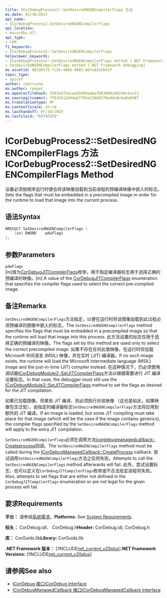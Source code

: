 ```yaml
---
title: ICorDebugProcess2::SetDesiredNGENCompilerFlags 方法
ms.date: 03/30/2017
api_name:
- ICorDebugProcess2.SetDesiredNGENCompilerFlags
api_location:
- mscordbi.dll
api_type:
- COM
f1_keywords:
- ICorDebugProcess2::SetDesiredNGENCompilerFlags
helpviewer_keywords:
- ICorDebugProcess2::SetDesiredNGENCompilerFlags method [.NET Framework debugging]
- SetDesiredNGENCompilerFlags method [.NET Framework debugging]
ms.assetid: 98320175-7c5e-4dbb-8683-86fa82e2641f
topic_type:
- apiref
author: rpetrusha
ms.author: ronpet
ms.openlocfilehash: 3582ebf2acee02d49aabafb03604c84249c4ce13
ms.sourcegitcommit: 7f616512044ab7795e32806578e8dc0c6a0e038f
ms.translationtype: MT
ms.contentlocale: zh-CN
ms.lasthandoff: 07/10/2019
ms.locfileid: "67747372"
---
```

# <a name="icordebugprocess2setdesiredngencompilerflags-method"></a><span data-ttu-id="82222-102">ICorDebugProcess2::SetDesiredNGENCompilerFlags 方法</span><span class="sxs-lookup"><span data-stu-id="82222-102">ICorDebugProcess2::SetDesiredNGENCompilerFlags Method</span></span>
<span data-ttu-id="82222-103">设置必须按顺序运行时便会将该映像加载到当前进程的预编译映像中嵌入的标志。</span><span class="sxs-lookup"><span data-stu-id="82222-103">Sets the flags that must be embedded in a precompiled image in order for the runtime to load that image into the current process.</span></span>  
  
## <a name="syntax"></a><span data-ttu-id="82222-104">语法</span><span class="sxs-lookup"><span data-stu-id="82222-104">Syntax</span></span>  
  
```cpp  
HRESULT SetDesiredNGENCompilerFlags (  
    [in] DWORD    pdwFlags  
);  
```  
  
## <a name="parameters"></a><span data-ttu-id="82222-105">参数</span><span class="sxs-lookup"><span data-stu-id="82222-105">Parameters</span></span>  
 `pdwFlags`  
 <span data-ttu-id="82222-106">[in]值为[CorDebugJITCompilerFlags](../../../../docs/framework/unmanaged-api/debugging/cordebugjitcompilerflags-enumeration.md)枚举，用于指定编译器标志用于选择正确的预编译的映像。</span><span class="sxs-lookup"><span data-stu-id="82222-106">[in] A value of the [CorDebugJITCompilerFlags](../../../../docs/framework/unmanaged-api/debugging/cordebugjitcompilerflags-enumeration.md) enumeration that specifies the compiler flags used to select the correct pre-compiled image.</span></span>  
  
## <a name="remarks"></a><span data-ttu-id="82222-107">备注</span><span class="sxs-lookup"><span data-stu-id="82222-107">Remarks</span></span>  
 <span data-ttu-id="82222-108">`SetDesiredNGENCompilerFlags`方法指定，以便在运行时将该图像加载到此过程必须预编译的图像中嵌入的标志。</span><span class="sxs-lookup"><span data-stu-id="82222-108">The `SetDesiredNGENCompilerFlags` method specifies the flags that must be embedded in a precompiled image so that the runtime will load that image into this process.</span></span> <span data-ttu-id="82222-109">此方法设置的标志仅用于选择正确的预编译的映像。</span><span class="sxs-lookup"><span data-stu-id="82222-109">The flags set by this method are used only to select the correct precompiled image.</span></span> <span data-ttu-id="82222-110">如果不存在任何此类映像，在运行时将加载 Microsoft 中间语言 (MSIL) 映像，并在实时 (JIT) 编译器。</span><span class="sxs-lookup"><span data-stu-id="82222-110">If no such image exists, the runtime will load the Microsoft intermediate language (MSIL) image and the just-in-time (JIT) compiler instead.</span></span> <span data-ttu-id="82222-111">在这种情况下，仍必须使用调试器[ICorDebugModule2::SetJITCompilerFlags](../../../../docs/framework/unmanaged-api/debugging/icordebugmodule2-setjitcompilerflags-method.md)方法以根据需要进行 JIT 编译设置标志。</span><span class="sxs-lookup"><span data-stu-id="82222-111">In that case, the debugger must still use the [ICorDebugModule2::SetJITCompilerFlags](../../../../docs/framework/unmanaged-api/debugging/icordebugmodule2-setjitcompilerflags-method.md) method to set the flags as desired for the JIT compilation.</span></span>  
  
 <span data-ttu-id="82222-112">如果已加载图像，但某些 JIT 编译，则必须执行对该映像 （这也是如此，如果映像包含泛型），由指定的编译器标志`SetDesiredNGENCompilerFlags`方法将应用到额外的 JIT 编译。</span><span class="sxs-lookup"><span data-stu-id="82222-112">If an image is loaded, but some JIT compiling must take place for that image (which will be the case if the image contains generics), the compiler flags specified by the `SetDesiredNGENCompilerFlags` method will apply to the extra JIT compilation.</span></span>  
  
 <span data-ttu-id="82222-113">`SetDesiredNGENCompilerFlags`必须在调用方法[icordebugmanagedcallback:: Createprocess](../../../../docs/framework/unmanaged-api/debugging/icordebugmanagedcallback-createprocess-method.md)回调。</span><span class="sxs-lookup"><span data-stu-id="82222-113">The `SetDesiredNGENCompilerFlags` method must be called during the [ICorDebugManagedCallback::CreateProcess](../../../../docs/framework/unmanaged-api/debugging/icordebugmanagedcallback-createprocess-method.md) callback.</span></span> <span data-ttu-id="82222-114">尝试调用`SetDesiredNGENCompilerFlags`方法之后将失败。</span><span class="sxs-lookup"><span data-stu-id="82222-114">Attempts to call the `SetDesiredNGENCompilerFlags` method afterwards will fail.</span></span> <span data-ttu-id="82222-115">此外，尝试设置标志，也可以定义在`CorDebugJITCompilerFlags`枚举或不合法给定进程将失败。</span><span class="sxs-lookup"><span data-stu-id="82222-115">Also, attempts to set flags that are either not defined in the `CorDebugJITCompilerFlags` enumeration or are not legal for the given process will fail.</span></span>  
  
## <a name="requirements"></a><span data-ttu-id="82222-116">要求</span><span class="sxs-lookup"><span data-stu-id="82222-116">Requirements</span></span>  
 <span data-ttu-id="82222-117">**平台：** 请参阅[系统需求](../../../../docs/framework/get-started/system-requirements.md)。</span><span class="sxs-lookup"><span data-stu-id="82222-117">**Platforms:** See [System Requirements](../../../../docs/framework/get-started/system-requirements.md).</span></span>  
  
 <span data-ttu-id="82222-118">**标头：** CorDebug.idl、 CorDebug.h</span><span class="sxs-lookup"><span data-stu-id="82222-118">**Header:** CorDebug.idl, CorDebug.h</span></span>  
  
 <span data-ttu-id="82222-119">**库：** CorGuids.lib</span><span class="sxs-lookup"><span data-stu-id="82222-119">**Library:** CorGuids.lib</span></span>  
  
 <span data-ttu-id="82222-120">**.NET Framework 版本：** [!INCLUDE[net_current_v20plus](../../../../includes/net-current-v20plus-md.md)]</span><span class="sxs-lookup"><span data-stu-id="82222-120">**.NET Framework Versions:** [!INCLUDE[net_current_v20plus](../../../../includes/net-current-v20plus-md.md)]</span></span>  
  
## <a name="see-also"></a><span data-ttu-id="82222-121">请参阅</span><span class="sxs-lookup"><span data-stu-id="82222-121">See also</span></span>

- [<span data-ttu-id="82222-122">ICorDebug 接口</span><span class="sxs-lookup"><span data-stu-id="82222-122">ICorDebug Interface</span></span>](../../../../docs/framework/unmanaged-api/debugging/icordebug-interface.md)
- [<span data-ttu-id="82222-123">ICorDebugManagedCallback 接口</span><span class="sxs-lookup"><span data-stu-id="82222-123">ICorDebugManagedCallback Interface</span></span>](../../../../docs/framework/unmanaged-api/debugging/icordebugmanagedcallback-interface.md)
